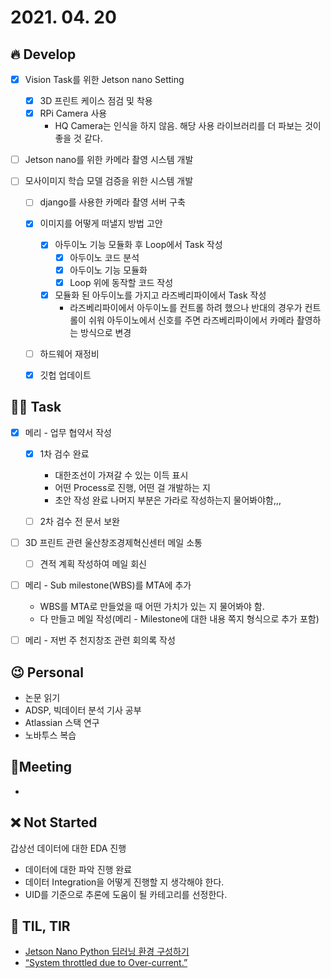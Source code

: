 # 2021. 04. 20

## 🔥 Develop

- [x] Vision Task를 위한 Jetson nano Setting
  - [x] 3D 프린트 케이스 점검 및 착용
  - [x] RPi Camera 사용
    * HQ Camera는 인식을 하지 않음. 해당 사용 라이브러리를 더 파보는 것이 좋을 것 같다.
- [ ] Jetson nano를 위한 카메라 촬영 시스템 개발
- [ ] 모사이미지 학습 모델 검증을 위한 시스템 개발

  - [ ] django를 사용한 카메라 촬영 서버 구축
  - [x] 이미지를 어떻게 떠낼지 방법 고안
    - [x] 아두이노 기능 모듈화 후 Loop에서 Task 작성
      - [x] 아두이노 코드 분석
      - [x] 아두이노 기능 모듈화
      - [x] Loop 위에 동작할 코드 작성
    - [x] 모듈화 된 아두이노를 가지고 라즈베리파이에서 Task 작성
      * 라즈베리파이에서 아두이노를 컨트롤 하려 했으나 반대의 경우가 컨트롤이 쉬워 아두이노에서 신호를 주면 라즈베리파이에서 카메라 촬영하는 방식으로 변경
  - [ ] 하드웨어 재정비
  - [x] 깃헙 업데이트



##  🏳‍🌈 Task

- [x] 메리 - 업무 협약서 작성
  - [x] 1차 검수 완료
    - 대한조선이 가져갈 수 있는 이득 표시
    - 어떤 Process로 진행, 어떤 걸 개발하는 지
    - 초안 작성 완료 나머지 부분은 가라로 작성하는지 물어봐야함,,,
  - [ ] 2차 검수 전 문서 보완


- [ ] 3D 프린트 관련 울산창조경제혁신센터 메일 소통
  - [ ] 견적 계획 작성하여 메일 회신
- [ ] 메리 - Sub milestone(WBS)를 MTA에 추가

  * WBS를 MTA로 만들었을 때 어떤 가치가 있는 지 물어봐야 함.
  * 다 만들고 메일 작성(메리 - Milestone에 대한 내용 쪽지 형식으로 추가 포함)


- [ ] 메리 - 저번 주 천지창조 관련 회의록 작성



## 😉 Personal

* 논문 읽기
* ADSP, 빅데이터 분석 기사 공부
* Atlassian 스택 연구
* 노바투스 복습




## :dizzy: ​Meeting

* 



## ❌ Not Started

갑상선 데이터에 대한 EDA 진행 

* 데이터에 대한 파악 진행 완료
* 데이터 Integration을 어떻게 진행할 지 생각해야 한다.
* UID를 기준으로 추론에 도움이 될 카테고리를 선정한다.



## 📸 TIL, TIR

* [Jetson Nano Python 딥러닝 환경 구성하기](https://kynk94.github.io/devlog/post/jetson-nano-conda)
* [“System throttled due to Over-current.”](https://forums.developer.nvidia.com/t/system-throttled-due-to-over-current/158055)
